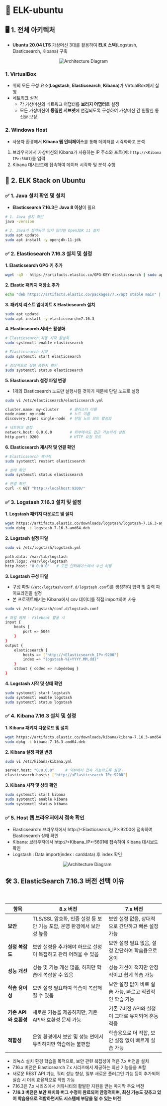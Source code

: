 # 🚀 ELK-ubuntu 

## 🖥️ 1. 전체 아키텍처 
- **Ubuntu 20.04 LTS** 가상머신 3대를 활용하여 **ELK 스택**(Logstash, Elasticsearch, Kibana) 구축

<p align="center">
  <img src="https://github.com/user-attachments/assets/55e91cc3-c835-4766-b049-9517706c432f" alt="Architecture Diagram">
</p>

### 1. VirtualBox
- 위의 모든 구성 요소(**Logstash**, **Elasticsearch**, **Kibana**)가 VirtualBox에서 실행
- 네트워크 설정
  - 각 가상머신의 네트워크 어댑터를 **브리지 어댑터**로 설정
  - 모든 가상머신이 **동일한 서브넷**에 연결되도록 구성하여 가상머신 간 원활한 통신을 보장

### 2. Windows Host
- 사용자 환경에서 **Kibana 웹 인터페이스**를 통해 데이터를 시각화하고 분석
1. 브라우저에서 가상머신의 Kibana가 사용하는 IP 주소와 포트(예: `http://<Kibana IP>:5601`)를 입력
2. Kibana 대시보드에 접속하여 데이터 시각화 및 분석 수행

## 🐧 2. ELK Stack on Ubuntu
### ✅ 1. Java 설치 확인 및 설치
- **Elasticsearch 7.16.3**은 **Java 8 이상**이 필요
```bash
# 1. Java 설치 확인
java -version

# 2. Java가 설치되어 있지 않다면 OpenJDK 11 설치
sudo apt update
sudo apt install -y openjdk-11-jdk
```

### ✅ 2. Elasticsearch 7.16.3 설치 및 설정
**1. Elasticsearch GPG 키 추가**
```bash
wget -qO - https://artifacts.elastic.co/GPG-KEY-elasticsearch | sudo apt-key add -
```
**2. Elastic 패키지 저장소 추가**
```bash
echo "deb https://artifacts.elastic.co/packages/7.x/apt stable main" | sudo tee /etc/apt/sources.list.d/elastic-7.x.list
```
**3. 패키지 리스트 업데이트 & Elasticsearch 설치**
```bash
sudo apt update
sudo apt install -y elasticsearch=7.16.3
```
**4. Elasticsearch 서비스 활성화**
```bash
# Elasticsearch 자동 시작 활성화
sudo systemctl enable elasticsearch

# Elasticsearch 시작
sudo systemctl start elasticsearch

# 정상적으로 실행 중인지 확인
sudo systemctl status elasticsearch
```
**5. Elasticsearch 설정 파일 변경**
- 1개의 Elasticsearch 노드만 실행시킬 것이기 때문에 단일 노드로 설정
```bash
sudo vi /etc/elasticsearch/elasticsearch.yml

cluster.name: my-cluster     # 클러스터 이름
node.name: my-node           # 노드 이름
discovery.type: single-node  # 단일 노드 모드 활성화

# 네트워크 설정
network.host: 0.0.0.0        # 외부에서도 접근 가능하게 설정
http.port: 9200              # HTTP 요청 포트
```
**6. Elasticsearch 재시작 및 연결 확인**
```bash
# Elasticsearch 재시작
sudo systemctl restart elasticsearch

# 상태 확인
sudo systemctl status elasticsearch

# 연결 확인
curl -X GET "http://localhost:9200/"
```
### ✅ 3. Logstash 7.16.3 설치 및 설정
**1. Logstash 패키지 다운로드 및 설치**
```bash
wget https://artifacts.elastic.co/downloads/logstash/logstash-7.16.3-amd64.deb
sudo dpkg -i logstash-7.16.3-amd64.deb
```
**2. Logstash 설정 파일**
```bash
sudo vi /etc/logstash/logstash.yml

path.data: /var/lib/logstash
path.logs: /var/log/logstash
http.host: "0.0.0.0"   # 모든 인터페이스에서 수신 허용
```
**3. Logstash 구성 파일**
- 구성 파일 (`/etc/logstash/conf.d/logstash.conf`)를 생성하여 입력 및 출력 파이프라인을 설정
- 본 프로젝트에서는 Kibana에서 csv 데이터를 직접 import하여 사용
```bash
sudo vi /etc/logstash/conf.d/logstash.conf

# 파일 예제 - Filebeat 활용 시 
input {
    beats {
        port => 5044
    }
}
output {
    elasticsearch {
        hosts => ["http://<Elasticsearch_IP>:9200"]
        index => "logstash-%{+YYYY.MM.dd}"
    }
    stdout { codec => rubydebug }
}
```
**4. Logstash 시작 및 상태 확인**
```bash
sudo systemctl start logstash
sudo systemctl enable logstash
sudo systemctl status logstash
```
### ✅ 4. Kibana 7.16.3 설치 및 설정
**1. Kibana 패키지 다운로드 및 설치**
```bash
wget https://artifacts.elastic.co/downloads/kibana/kibana-7.16.3-amd64.deb
sudo dpkg -i kibana-7.16.3-amd64.deb
```
**2. Kibana 설정 파일 변경**
```bash
sudo vi /etc/kibana/kibana.yml

server.host: "0.0.0.0"     # 외부에서 접속 가능하도록 설정
elasticsearch.hosts: ["http://<Elasticsearch_IP>:9200"]
```
**3. Kibana 시작 및 상태 확인**
```bash
sudo systemctl start kibana
sudo systemctl enable kibana
sudo systemctl status kibana
```
### ✅ 5. Host 웹 브라우저에서 접속 확인
- Elasticsearch: 브라우저에서 http://<Elasticsearch_IP>:9200에 접속하여 Elasticsearch 상태 확인
- Kibana: 브라우저에서 http://<Kibana_IP>:5601에 접속하여 Kibana 대시보드 확인
- Logstash : Data import(index : carddata) 후 index 확인
  <p align="center">
    <img src="https://github.com/user-attachments/assets/f799b2b2-6c37-4a77-99ae-64531d4f6c49" alt="Architecture Diagram">
  </p>



## 🛠️ 3. ElasticSearch 7.16.3 버전 선택 이유
<br>

  | **항목**            | **8.x 버전**                                      | **7.x 버전**                                      |
  |---------------------|------------------------------------------------------------|------------------------------------------------------------|
  | **보안**       | TLS/SSL 암호화, 인증 설정 등 보안 기능 포함, 운영 환경에서 보안성 높음 | 보안 설정 없음, 상대적으로 간단하고 빠른 설정 가능            |
  | **설정 복잡도**     | 보안 설정을 추가해야 하므로 설정이 복잡하고 관리 어려울 수 있음 | 보안 설정 필요 없음, 설정 간단하여 학습용으로 용이            |
  | **성능 개선**       | 성능 및 기능 개선 많음, 하지만 학습에 복잡할 수 있음           | 성능 개선이 적지만 안정적이고 쉽게 학습 가능                   |
  | **학습 용이성**     | 보안 설정 필요하여 학습이 복잡해질 수 있음                     | 보안 설정 없이 바로 실습 가능, 빠르고 직관적인 학습 가능        |
  | **기존 API와 호환성** | 새로운 기능을 제공하지만, 기존 API와 호환성 문제 가능         | 기존 7버전 API와 설정이 그대로 유지되어 혼동 적음              |
  | **적합성**          | 운영 환경에서 보안 및 성능 면에서 유리하지만 학습에는 불편함     | 학습용으로 더 적합, 보안 설정 없이 빠르게 실습 가능              |

- 리눅스 설치 환경 학습을 목적으로, 보안 관련 복잡성이 적은 7.x 버전을 설치
-  7.16.x 버전은 Elasticsearch 7.x 시리즈에서 제공하는 최신 기능들을 포함
- 새로운 REST API 기능, 쿼리 성능 향상, 일부 새로운 플러그인 기능 등이 추가되어 실습 시 더욱 효율적으로 작업 가능
-  7.16.3은 7.x 시리즈에서 커뮤니티의 활발한 지원을 받는 마지막 주요 버전 
-  **7.16.3 버전은 보안 패치와 버그 수정이 완료되어 안정적이며, 최신 기능도 갖추고 있어 학습용으로 적합하면서도 시스템에 부담을 덜 수 있는 버전**
